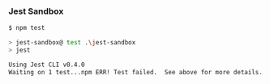 ### Jest Sandbox

```sh
$ npm test

> jest-sandbox@ test .\jest-sandbox
> jest

Using Jest CLI v0.4.0
Waiting on 1 test...npm ERR! Test failed.  See above for more details.
```
